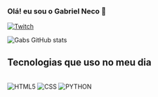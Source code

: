 ### Olá! eu sou o Gabriel Neco 👋

[![Twitch](https://img.shields.io/badge/Twitch-9146FF?style=for-the-badge&logo=twitch&logoColor=white)](https://www.twitch.tv/1gabsfps)

![Gabs GitHub stats](https://github-readme-stats.vercel.app/api?username=1GabsFps&show_icons=true&theme=dracula)

## Tecnologias que uso no meu dia

<div style="display: inline_block"> <br/>
  <img alt="HTML5" src="https://img.shields.io/badge/HTML-239120?style=for-the-badge&logo=html5&logoColor=white"/>
  <img alt="CSS" src="https://img.shields.io/badge/CSS-239120?&style=for-the-badge&logo=css3&logoColor=white"/>
  <img alt="PYTHON" src="https://img.shields.io/badge/Python-3776AB?style=for-the-badge&logo=python&logoColor=white"/>
  </div>
